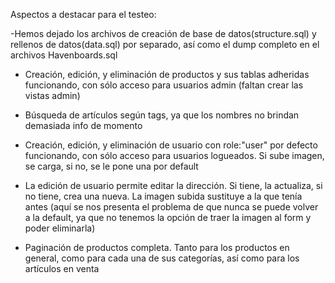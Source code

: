 Aspectos a destacar para el testeo:

-Hemos dejado los archivos de creación de base de datos(structure.sql) y rellenos de datos(data.sql) por separado, así como el dump completo en el archivos Havenboards.sql

- Creación, edición, y eliminación de productos y sus tablas adheridas funcionando, con sólo acceso para usuarios admin (faltan crear las vistas admin)

- Búsqueda de artículos según tags, ya que los nombres no brindan demasiada info de momento

- Creación, edición, y eliminación de usuario con role:"user" por defecto funcionando, con sólo acceso para usuarios logueados. Si sube imagen, se carga, si no, se le pone una por default

- La edición de usuario permite editar la dirección. Si tiene, la actualiza, si no tiene, crea una nueva. La imagen subida sustituye a la que tenía antes (aquí se nos presenta el problema de que nunca se puede volver a la default, ya que no tenemos la opción de traer la imagen al form y poder eliminarla)

- Paginación de productos completa. Tanto para los productos en general, como para cada una de sus categorías, así como para los artículos en venta
